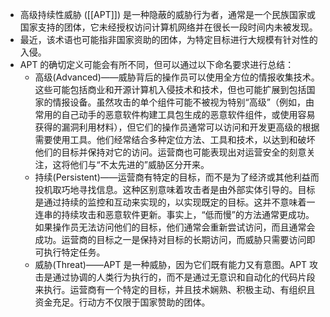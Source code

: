 - 高级持续性威胁 ([[APT]]) 是一种隐蔽的威胁行为者，通常是一个民族国家或国家支持的团体，它未经授权访问计算机网络并在很长一段时间内未被发现。
- 最近，该术语也可能指非国家资助的团体，为特定目标进行大规模有针对性的入侵。
- APT 的确切定义可能会有所不同，但可以通过以下命名要求进行总结：
	- 高级(Advanced)——威胁背后的操作员可以使用全方位的情报收集技术。这些可能包括商业和开源计算机入侵技术和技术，但也可能扩展到包括国家的情报设备。虽然攻击的单个组件可能不被视为特别“高级”（例如，由常用的自己动手的恶意软件构建工具包生成的恶意软件组件，或使用容易获得的漏洞利用材料），但它们的操作员通常可以访问和开发更高级的根据需要使用工具。他们经常结合多种定位方法、工具和技术，以达到和破坏他们的目标并保持对它的访问。运营商也可能表现出对运营安全的刻意关注，这将他们与“不太先进的”威胁区分开来。
	- 持续(Persistent)——运营商有特定的目标，而不是为了经济或其他利益而投机取巧地寻找信息。这种区别意味着攻击者是由外部实体引导的。目标是通过持续的监控和互动来实现的，以实现既定的目标。这并不意味着一连串的持续攻击和恶意软件更新。事实上，“低而慢”的方法通常更成功。如果操作员无法访问他们的目标，他们通常会重新尝试访问，而且通常会成功。运营商的目标之一是保持对目标的长期访问，而威胁只需要访问即可执行特定任务。
	- 威胁(Threat)——APT 是一种威胁，因为它们既有能力又有意图。APT 攻击是通过协调的人类行为执行的，而不是通过无意识和自动化的代码片段来执行。运营商有一个特定的目标，并且技术娴熟、积极主动、有组织且资金充足。行动方不仅限于国家赞助的团体。